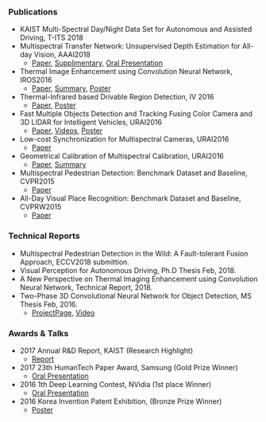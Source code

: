 

### Publications

- KAIST Multi-Spectral Day/Night Data Set for Autonomous and Assisted Driving, T-ITS 2018
- Multispectral Transfer Network: Unsupervised Depth Estimation for All-day Vision, AAAI2018
    - [Paper](https://www.dropbox.com/s/rlgxgblaewlbynq/aaai2018.pdf?dl=0), [Supplimentary](https://www.dropbox.com/s/d4eln78e4n3bfov/aaai2018_supp.pdf?dl=0), [Oral Presentation](https://www.slideshare.net/yukyungchoi/aaai2018oral-multispectral-transfer-network-unsupervised-depth-estimation-for-allday-vision)
- Thermal Image Enhancement using Convolution Neural Network, IROS2016
   - [Paper](https://www.dropbox.com/s/utazd1mj22r3w8y/IROS2016_TEN_Final_High.pdf?dl=0), [Summary](https://www.dropbox.com/s/0cca4t5wle5rule/IROS2016_Digest_TEN.ppt?dl=0), [Poster]()
- Thermal-Infrared based Drivable Region Detection, IV 2016
    - [Paper](https://www.dropbox.com/s/w169513av0gh9jz/IV2016_camready.pdf?dl=0), [Poster]()
- Fast Multiple Objects Detection and Tracking Fusing Color Camera and 3D LIDAR for Intelligent Vehicles, URAI2016
    - [Paper](), [Videos](https://sites.google.com/site/smhwangcv/datmo_sensor_fusion), [Poster]()
- Low-cost Synchronization for Multispectral Cameras, URAI2016
    - [Paper](https://www.dropbox.com/s/3vzlh5dv22iqui0/Low-Cost%20Synchronization%20for%20Multispectral%20Cameras.pdf?dl=0)
- Geometrical Calibration of Multispectral Calibration, URAI2016
  - [Paper](https://www.dropbox.com/s/a8fodgeodbtkt1q/Geometrical%20Calibration%20of%20Multispectral%20Calibration.pdf?dl=0), [Summary](https://www.dropbox.com/s/g4lem4xx3wel2h3/Low-Cost%20Synchronization%20for%20Multispectral%20Cameras_Digest.pptx?dl=0)
- Multispectral Pedestrian Detection: Benchmark Dataset and Baseline, CVPR2015
    - [Paper](http://rcv.kaist.ac.kr/ykchoi/papers/CVPR2015_MutispectalPedestrian.pdf)
- All-Day Visual Place Recognition: Benchmark Dataset and Baseline, CVPRW2015
    - [Paper](http://rcv.kaist.ac.kr/ykchoi/papers/CVPRW-VPRICE2015.pdf)

###  Technical Reports
- Multispectral Pedestrian Detection in the Wild: A Fault-tolerant Fusion Approach, ECCV2018 submittion.
- Visual Perception for Autonomous Driving, Ph.D Thesis Feb, 2018.
- A New Perspective on Thermal Imaging Enhancement using Convolution Neural Network, Technical Report, 2018.
- Two-Phase 3D Convolutional Neural Network for Object Detection, MS Thesis Feb, 2016. 
    - [ProjectPage](https://sites.google.com/site/3dcnnpp/), [Video]()



### Awards & Talks
- 2017 Annual R&D Report, KAIST (Research Highlight)
    - [Report](https://www.dropbox.com/s/c09fftsirw3dwnn/KAIST%20EE%202017%20Annual%20Report.pdf?dl=0)
- 2017 23th HumanTech Paper Award, Samsung (Gold Prize Winner)
    - [Oral Presentation]()
- 2016 1th Deep Learning Contest, NVidia (1st place Winner)
    - [Oral Presentation]()
- 2016 Korea Invention Patent Exhibition, (Bronze Prize Winner)
    - [Poster]()
    


